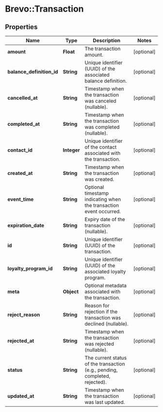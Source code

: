 # Brevo::Transaction

## Properties
Name | Type | Description | Notes
------------ | ------------- | ------------- | -------------
**amount** | **Float** | The transaction amount. | [optional] 
**balance_definition_id** | **String** | Unique identifier (UUID) of the associated balance definition. | [optional] 
**cancelled_at** | **String** | Timestamp when the transaction was canceled (nullable). | [optional] 
**completed_at** | **String** | Timestamp when the transaction was completed (nullable). | [optional] 
**contact_id** | **Integer** | Unique identifier of the contact associated with the transaction. | [optional] 
**created_at** | **String** | Timestamp when the transaction was created. | [optional] 
**event_time** | **String** | Optional timestamp indicating when the transaction event occurred. | [optional] 
**expiration_date** | **String** | Expiry date of the transaction (nullable). | [optional] 
**id** | **String** | Unique identifier (UUID) of the transaction. | [optional] 
**loyalty_program_id** | **String** | Unique identifier (UUID) of the associated loyalty program. | [optional] 
**meta** | **Object** | Optional metadata associated with the transaction. | [optional] 
**reject_reason** | **String** | Reason for rejection if the transaction was declined (nullable). | [optional] 
**rejected_at** | **String** | Timestamp when the transaction was rejected (nullable). | [optional] 
**status** | **String** | The current status of the transaction (e.g., pending, completed, rejected). | [optional] 
**updated_at** | **String** | Timestamp when the transaction was last updated. | [optional] 


